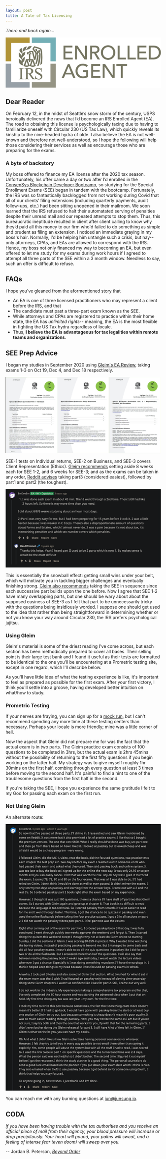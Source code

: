 ```yaml
---
layout: post
title: A Tale of Tax Licensing
---
```


*There and back again…*

[![IRS Enrolled Agent logo](../images/EA.png "IRS Enrolled Agent")](https://www.linkedin.com/in/junsunglee/) 


## Dear Reader

On February 12, in the midst of Seattle’s snow storm of the century, USPS heroically delivered the news that I’d become an IRS Enrolled Agent (EA). The road to obtaining this license is psychologically taxing due to having to familiarize oneself with Circular 230 (US Tax Law), which quickly reveals its kinship to the nine-headed hydra of olde. I also believe the EA is not well-known and therefore not well-understood, so I hope the following will help those considering their services as well as encourage those who are preparing for the exams. 


### A byte of backstory

My boss offered to finance my EA license after the 2020 tax season. Unfortunately, his offer came a day or two after I’d enrolled in the [ConsenSys Blockchain Developer Bootcamp](https://junsung.io/ConsenSys-Blockchain-Developer-Bootcamp/), so studying for the Special Enrollment Exams (SEE) began in tandem with the bootcamp. Fortunately, the IRS was so fantastically backlogged from not working during Covid that all of our clients’ filing extensions (including quarterly payments, audit follow-ups, etc.) had been sitting unopened in their mailroom. We soon learned that the IRS refused to halt their automatated serving of penalties despite their unread mail and our repeated attempts to stop them. Thus, this bureaucratic ineptitude resulted in client after client calling to know why they’d paid all this money to our firm who'd failed to do something as simple and prudent as filing an extension. I noticed an immediate graying in my boss's hair. Normally, I'd be helping him untangle such a crisis, but nay-- only attorneys, CPAs, and EAs are allowed to correspond with the IRS. Hence, my boss not only financed my way to becoming an EA, but even offered to let me study for my exams during work hours if I agreed to attempt all three parts of the SEE within a 3 month window. Needless to say, such an offer is difficult to refuse.


## FAQs

I hope you've gleaned from the aformentioned story that
- An EA is one of three licensed practitioners who may represent a client before the IRS, and that 
- The candidate must past a three-part exam known as the SEE. 
- While attorneys and CPAs are registered to practice within their home state, the EA has *unlimited rights*-- meaning, the EA is the most flexible in fighting the US Tax hydra regardless of locale. 
- Thus, **I believe the EA is advantageous for tax legalities within remote teams and organizations**. 


## SEE Prep Advice

I began my studies in September 2020 using [Gleim's EA Review](https://www.gleim.com/enrolled-agent-review/), taking exams 1-3 on Oct 19, Dec 4, and Dec 18 respectively. 

![SEE Results](../images/SEE.png)  

SEE-1 tests on Individual returns, SEE-2 on Business, and SEE-3 covers Client Representation (Ethics). [Gleim recommends](https://www.gleim.com/enrolled-agent-review/blog/ea-exam-study-schedule-tcja/) setting aside 8 weeks each for SEE 1-2, and 6 weeks for SEE-3; and as the exams can be taken in any order, [Reddit advises](https://www.reddit.com/r/taxpros/comments/7nx16x/how_long_did_it_take_to_pass_the_ea_exam/) taking part3 (considered easiest), followed by part1 and part2 (the toughest). 

[![Reddit1](../images/EAPrometric.png "Reddit community answers to EA FAQs")](https://www.reddit.com/r/taxpros/comments/7nx16x/how_long_did_it_take_to_pass_the_ea_exam/)  

This is essentially the snowball effect: getting small wins under your belt, which will motivate you in tackling bigger challenges and eventually finishing strong. [Gleim also recommends](https://www.gleim.com/enrolled-agent-review/blog/ea-exam-study-schedule-tcja/) taking the SEE in sequence since each successive part builds upon the one before. Now I agree that SEE 1-2 have many overlapping parts, but one should be wary about about the supposed easiness of SEE-3 as I felt that part to be unnecessarily tricky with the questions being insidiously worded. I suppose one should get used to the idea that rather than being straightforward in determining whether or not you know your way around Circular 230, the IRS prefers psychological jujitsu.


### Using Gleim

Gleim's material is some of the driest reading I've come across, but each section has been methodically prepared to cover all bases. Their selling point is their large test bank and I found it useful as their tests are formatted to be identical to the one you'll be encountering at a Prometric testing site, except in one regard, which I'll describe below. 

As you'll have little idea of what the testing experience is like, it's important to feel as prepared as possible for the first exam. After your first victory, I think you'll settle into a groove, having developed better intuition on what/how to study.


### Prometric Testing

If your nerves are fraying, you can sign up for a [mock run](https://www.prometric.com/test-takers/search/irs), but I can't recommend spending any more time at these testing centers than necessary. Perhaps your locale is more friendly; mine was a little corner of hell.

Now the aspect that Gleim did not prepare me for was the fact that the actual exam is in two parts. The Gleim practice exam consists of 100 questions to be completed in 3hrs, but the actual exam is 2hrs 45mins without the possibility of returning to the first fifty questions if you begin working on the latter half. My strategy was to give myself roughly 1hr 30mins on the first half, combing through every question at least 3 times before moving to the second half. It's painful to find a hint to one of the troublesome questions from the first half in the second. 

If you're taking the SEE, I hope you experience the same gratitude I felt to my God for passing each exam on the first run. 


### Not Using Gleim

An alternate route:

[![Reddit2](../images/EAPasskey.png "A Redditor shares their story")](https://www.reddit.com/r/taxpros/comments/7nx16x/how_long_did_it_take_to_pass_the_ea_exam/)  


You can reach me with any burning questions at [jun@junsung.io](jun@junsung.io).


## CODA

*If you have been having trouble with the tax authorities and you receive an official piece of mail from their agency, your blood pressure will increase or drop precipitously. Your heart will pound, your palms will sweat, and a feeling of intense fear (even doom) will sweep over you.* 

-- Jordan B. Peterson, [*Beyond Order*](https://smile.amazon.com/Beyond-Order-More-Rules-Life/dp/0593084640)
